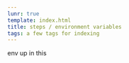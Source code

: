 ```yaml
---
lunr: true
template: index.html
title: steps / environment variables
tags: a few tags for indexing
---
```


env up in this
